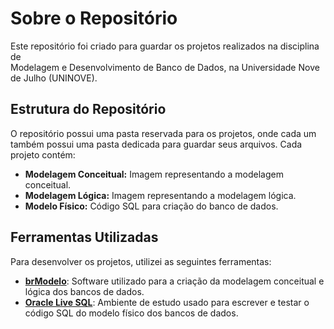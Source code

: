 # Sobre o Repositório

Este repositório foi criado para guardar os projetos realizados na disciplina de <br>
Modelagem e Desenvolvimento de Banco de Dados, na Universidade Nove de Julho (UNINOVE).

## Estrutura do Repositório
O repositório possui uma pasta reservada para os projetos, onde cada um também possui uma pasta dedicada para guardar seus arquivos. Cada projeto contém:

- **Modelagem Conceitual:** Imagem representando a modelagem conceitual.
- **Modelagem Lógica:** Imagem representando a modelagem lógica.
- **Modelo Físico:** Código SQL para criação do banco de dados.

## Ferramentas Utilizadas

Para desenvolver os projetos, utilizei as seguintes ferramentas:

- **[brModelo](http://www.sis4.com/brModelo/)**: Software utilizado para a criação da modelagem conceitual e lógica dos bancos de dados.
- **[Oracle Live SQL](https://livesql.oracle.com/apex/f?p=590:1000:0)**: Ambiente de estudo usado para escrever e testar o código SQL do modelo físico dos bancos de dados.
